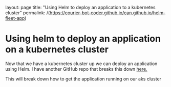 layout: page
title: "Using Helm to deploy an application to a kubernetes cluster"
permalink: /(https://courier-bot-coder.github.io/can.github.io/helm-fleet-app)

# Using helm to deploy an application on a kubernetes cluster

Now that we have a kubernetes cluster up we can deploy an application using Helm. I have another GitHub repo that breaks this down [here.](https://github.com/courier-bot-coder/fleet-web-app.git)

This will break down how to get the application running on our aks cluster
